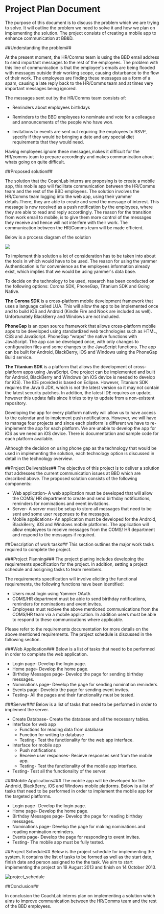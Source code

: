 Project Plan Document
=====================

The purpose of this document is to discuss the problem which we are trying to solve. It will outline the problem we need to solve it and how we plan on implementing the solution.
The project consists of creating a mobile app to enhance communication at BB&D.

##Understanding the problem##

At the present moment, the HR/Comms team is using the BBD email address to send important messages to the rest of the employees. The problem with this line of communication is that the employee's emails are being flooded with messages outside their working scope, causing disturbance to the flow of their work. The employees are finding these messages as a form of a spam, causing a late reply back to the HR/Comms team and at times very important messages being ignored. 

The messages sent out by the HR/Comms team consists of:



-  Reminders about employees birthdays 


- Reminders to the BBD employees to nominate and vote for a colleague and announcements of the people who have won. 

- Invitations to events are sent out requiring the employees to RSVP, specify if they would be bringing a date and any special diet requirements that they would need. 

Having employees ignore these messages,makes it difficult for the HR/comms team to prepare accordingly and makes communication about whats going on quite difficult.

##Proposed solution##

The solution that the CoachLab interns are proposing is to create a mobile app, this mobile app will facilitate communication between the HR/Comms team and the rest of the BBD employees. The solution involves the HR/Comms team logging into the web app, using their yammer details.There, they are able to create and send the message of interest. This message is now received as a push notification by the employees, where they are able to read and reply accordingly. The reason for the transition from work email to mobile, is to give them more control of the messages they receive and hence will not interfere with their work. The communication between the HR/Comms team will be made efficient. 

Below is a process diagram of the solution

![](http://res.cloudinary.com/dj7drqsvc/image/upload/v1375769561/procesf_h50uay.png)


To implement this solution a lot of consideration has to be taken into about the tools in which would have to be used. The reason for using the yammer Authentication is for  convenience as the employees information already exist,  which implies that we would be using yammer's data base.

To decide on the technology to be used, research has been conducted on the following options: Corona SDK,	PhoneGap, Titanium SDK and Going Native.

**The** **Corona SDK** is a cross-platform mobile development framework that uses a language called LUA. This will allow the app to be implemented once and to build iOS and Android (Kindle Fire and Nook are included as well). Unfortunately BlackBerry and Windows are not included.

**PhoneGap** is an open source framework that allows cross-platform mobile apps to be developed using standardized web technologies such as HTML, CSS and JavaScript. PhoneGap “wraps” the native functions with JavaScript. The app can be developed once, with only changes to configuration files and some changes to the JavaScript functions. The app can be built for Android, BlackBerry, iOS and Windows using the PhoneGap Build service. 
 
**The Titanium SDK** is a platform that allows the development of cross-platform apps using JavaScript. One project can be implemented and built for Android, BlackBerry and Windows (an iOS device is needed to develop for iOS). The IDE provided is based on Eclipse. However, Titanium SDK requires the Java 6 JDK, which is not the latest version so it may not contain the latest security patches.  In addition, the latest IDE requires an update, however this update fails since it tries to try to update from a non-existent repository. 

Developing the app for every platform natively will allow us to have access to the calendar and to implement push notifications. However, we will have to manage four projects and since each platform is different we have to re-implement the app for each platform. We are unable to develop the app for iOS as we need an iOS device. There is documentation and sample code for each platform available.

Although the decision on using phone gap as the technology that would be used in implementing the solution, each technology option is discussed in detail in the technology overview.

##Project Deliverables##
The objective of this project is to deliver a solution that addresses the current communication issues at BBD which are described above. The proposed solution consists of the following components:

- Web application- A web application must be developed that will allow the COMS/ HR department to create and send birthday notifications, reminders for nominations and event invitations.
- Server- A server must be setup to store all messages that need to be sent and some user responses to the messages.
- Mobile applications- An application must be developed for the Android, BlackBerry, iOS and Windows mobile platforms. The application will allow employees to receive messages from the COMS/ HR department and respond to the messages if required.

##Description of work tasks##
This section outlines the major work tasks required to complete the project.

###Project Planning###
The project planing includes developing the requirements specification for the project. In addition, setting a project schedule and assigning tasks to team members.

The requirements specification will involve eliciting the functional requirements, the following functions have been identified:

- Users must login using Yammer OAuth.
- COMS/HR department must be able to send birthday notifications, reminders for nominations and event invites.
- Employees must recieve the above mentioned communications from the COMS/HR team via a mobile application. In addition users must be able to respond to these communications where applicable. 

Please refer to the requirements documentation for more details on the above mentioned requirements. The project schedule is discussed in the following section. 

###Web Application###
Below is a list of tasks that need to be performed in order to complete the web application.

- Login page- Develop the login page.
- Home page- Develop the home page.
- Birthday Messages page- Develop the page for sending birthday messages.
- Nominations page- Develop the page for sending nomination reminders.
- Events page- Develolp the page for sending event invites.
- Testing- All the pages and their functionality must be tested.

###Server###
Below is a list of tasks that need to be performed in order to implement the server.

- Create Database- Create the database and all the necessary tables.
- Interface for web app
	- Functions for reading data from database
	- Function for writing to database
	- Testing- Test the functionality for the web app interface.
- Interface for mobile app
	- Push notifications
	- Receive user responses- Recieve responses sent from the mobile app.
	- Testing- Test the functionality of the mobile app interface.
- Testing- Test all the functionality of the server.

###Mobile Applications###
The mobile app will be developed for the Android, BlackBerry, iOS and Windows mobile platforms. Below is a list of tasks that need to be performed in order to implement the mobile app for the targeted platforms.

- Login page- Develop the login page.
- Home page- Develop the home page.
- Birthday Messages page- Develop the page for reading birthday messages.
- Nominations page- Develop the page for making nominations and reading nomination reminders.
- Events page- Develop the page for responding to event invites.
- Testing- The mobile app must be fully tested.

##Project Schedule##
Below is the project schedule for implementing the system. It contains the list of tasks to be formed as well as the start date, finish date and person assigned to the the task. We aim to start implementing the project on 19 August 2013 and finish on 14 October 2013.

![project_schedule](http://res.cloudinary.com/ddgnvmjdr/image/upload/v1375944822/schedule_fgsbnx.png)

##Conclusion##

In conclusion the CoachLab interns plan on implementing a solution which aims to improve communication between the HR/Comms team and the rest of the BBD employees.